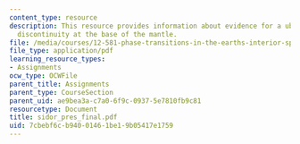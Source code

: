 ```yaml
---
content_type: resource
description: This resource provides information about evidence for a ubiquitous seismic
  discontinuity at the base of the mantle.
file: /media/courses/12-581-phase-transitions-in-the-earths-interior-spring-2005/7cbebf6cb94001461be19b05417e1759_sidor_pres_final.pdf
file_type: application/pdf
learning_resource_types:
- Assignments
ocw_type: OCWFile
parent_title: Assignments
parent_type: CourseSection
parent_uid: ae9bea3a-c7a0-6f9c-0937-5e7810fb9c81
resourcetype: Document
title: sidor_pres_final.pdf
uid: 7cbebf6c-b940-0146-1be1-9b05417e1759
---
```

